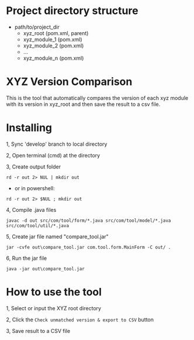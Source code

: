 # Project directory structure
- path/to/project_dir
	+ xyz_root (pom.xml, parent)
	+ xyz_module_1 (pom.xml)
	+ xyz_module_2 (pom.xml)
	+ ...
	+ xyz_module_n (pom.xml)

# XYZ Version Comparison
This is the tool that automatically compares the version of each xyz module with its version in xyz_root and then save the result to a csv file.

# Installing
 
1, Sync 'develop' branch to local directory
 
2, Open terminal (cmd) at the directory
 
3, Create output folder

 ```
 rd -r out 2> NUL | mkdir out
 ```
	
 - or in powershell:

 ```
 rd -r out 2> $NUL ; mkdir out
 ```

4, Compile .java files
    
 ```
 javac -d out src/com/tool/form/*.java src/com/tool/model/*.java src/com/tool/util/*.java
 ```
 
5, Create jar file named "compare_tool.jar"

 ```
 jar -cvfe out\compare_tool.jar com.tool.form.MainForm -C out/ .
 ```

6, Run the jar file

 ```
 java -jar out\compare_tool.jar
 ```

# How to use the tool

1, Select or input the XYZ root directory

2, Click the `Check unmatched version & export to CSV` button

3, Save result to a CSV file
